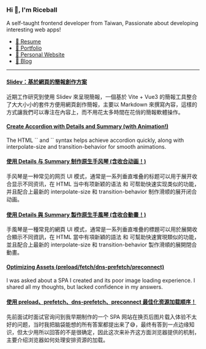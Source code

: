 <h3 >Hi 👋, I'm Riceball</h3>
<p>A self-taught frontend developer from Taiwan, Passionate about developing interesting web apps!</p>

- [📜 Resume](https://weweweb.pages.dev/en/resume/)
- [💼 Portfolio](https://weweweb.pages.dev/en/work/)
- [🏡 Personal Website](https://weweweb.pages.dev/en/)
- [📝 Blog](https://www.webdong.dev/en/)
---

<!--START_SECTION:feed-->
#### [Slidev：基於網頁的簡報創作方案](https:&#x2F;&#x2F;www.webdong.dev&#x2F;zh-tw&#x2F;post&#x2F;slidev-build-presentation-with-markdown&#x2F;) 
近期工作研究到使用 Slidev 來呈現簡報，一個基於 Vite + Vue3 的簡報工具整合了大大小小的套件方便用網頁創作簡報，主要以 Markdown 來撰寫內容，這樣的方式讓我們可以專注在內容上，而不用花太多時間在花俏的簡報軟體操作。
#### [Create Accordion with Details and Summary (with Animation!)](https:&#x2F;&#x2F;www.webdong.dev&#x2F;en&#x2F;post&#x2F;build-a-native-accordion-using-html-details-and-summary&#x2F;) 
The HTML &#x60;&#x60; and &#x60;&#x60; syntax helps achieve accordion quickly, along with interpolate-size and transition-behavior for smooth animations.
#### [使用 Details 与 Summary 制作原生手风琴 (含收合动画！)](https:&#x2F;&#x2F;www.webdong.dev&#x2F;zh-cn&#x2F;post&#x2F;build-a-native-accordion-using-html-details-and-summary&#x2F;) 
手风琴是一种常见的网页 UI 模式，通常是一系列垂直堆叠的标题可以用于展开收合显示不同资讯，在 HTML 当中有项新颖的语法  和  可帮助快速实现类似的功能，并且配合上最新的 interpolate-size 和 transition-behavior 制作滑顺的展开闭合动画。
#### [使用 Details 與 Summary 製作原生手風琴 (含收合動畫！)](https:&#x2F;&#x2F;www.webdong.dev&#x2F;zh-tw&#x2F;post&#x2F;build-a-native-accordion-using-html-details-and-summary&#x2F;) 
手風琴是一種常見的網頁 UI 模式，通常是一系列垂直堆疊的標題可以用於展開收合顯示不同資訊，在 HTML 當中有項新穎的語法  和  可幫助快速實現類似的功能，並且配合上最新的 interpolate-size 和 transition-behavior 製作滑順的展開閉合動畫。
#### [Optimizing Assets (preload&#x2F;fetch&#x2F;dns-prefetch&#x2F;preconnect)](https:&#x2F;&#x2F;www.webdong.dev&#x2F;en&#x2F;post&#x2F;optimizing-assets-loading-in-advance&#x2F;) 
I was asked about a SPA I created and its poor image loading experience. I shared all my thoughts, but lacked confidence in my answers.
#### [使用 preload、prefetch、dns-prefetch、preconnect 最佳化资源加载顺序！](https:&#x2F;&#x2F;www.webdong.dev&#x2F;zh-cn&#x2F;post&#x2F;optimizing-assets-loading-in-advance&#x2F;) 
先前面试时面试官询问到我早期制作的一个 SPA 网站在换页后图片载入体验不太好的问题，当时我把脑袋能想的所有答案都提出来了😅，最终有答到一点边缘知识，但太少用所以回答的不是很确定，因此这次来补齐这方面浏览器提供的机制，主要介绍浏览器如何处理安排资源的加载。
<!--END_SECTION:feed-->

